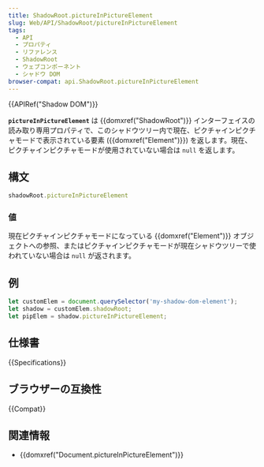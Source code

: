 ```yaml
---
title: ShadowRoot.pictureInPictureElement
slug: Web/API/ShadowRoot/pictureInPictureElement
tags:
  - API
  - プロパティ
  - リファレンス
  - ShadowRoot
  - ウェブコンポーネント
  - シャドウ DOM
browser-compat: api.ShadowRoot.pictureInPictureElement
---
```

{{APIRef("Shadow DOM")}}

**`pictureInPictureElement`** は {{domxref("ShadowRoot")}} インターフェイスの読み取り専用プロパティで、このシャドウツリー内で現在、ピクチャインピクチャモードで表示されている要素 ({{domxref("Element")}}) を返します。現在、ピクチャインピクチャモードが使用されていない場合は `null` を返します。

## 構文

```js
shadowRoot.pictureInPictureElement
```

### 値

現在ピクチャインピクチャモードになっている {{domxref("Element")}} オブジェクトへの参照、またはピクチャインピクチャモードが現在シャドウツリーで使われていない場合は `null` が返されます。

## 例

```js
let customElem = document.querySelector('my-shadow-dom-element');
let shadow = customElem.shadowRoot;
let pipElem = shadow.pictureInPictureElement;
```

## 仕様書

{{Specifications}}

## ブラウザーの互換性

{{Compat}}

## 関連情報

- {{domxref("Document.pictureInPictureElement")}}
